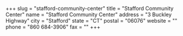 +++
slug = "stafford-community-center"
title = "Stafford Community Center"
name = "Stafford Community Center"
address = "3 Buckley Highway"
city = "Stafford"
state = "CT"
postal = "06076"
website = ""
phone = "860 684-3906"
fax = ""
+++
